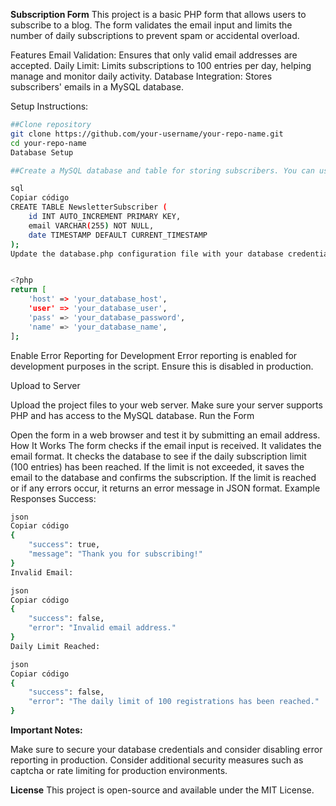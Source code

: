 **Subscription Form**
This project is a basic PHP form that allows users to subscribe to a blog. The form validates the email input and limits the number of daily subscriptions to prevent spam or accidental overload.

Features
Email Validation: Ensures that only valid email addresses are accepted.
Daily Limit: Limits subscriptions to 100 entries per day, helping manage and monitor daily activity.
Database Integration: Stores subscribers' emails in a MySQL database.

Setup Instructions:


```bash
##Clone repository
git clone https://github.com/your-username/your-repo-name.git
cd your-repo-name
Database Setup

##Create a MySQL database and table for storing subscribers. You can use the following SQL to set up the NewsletterSubscriber table:

sql
Copiar código
CREATE TABLE NewsletterSubscriber (
    id INT AUTO_INCREMENT PRIMARY KEY,
    email VARCHAR(255) NOT NULL,
    date TIMESTAMP DEFAULT CURRENT_TIMESTAMP
);
Update the database.php configuration file with your database credentials. This file should be located in the root directory and contain:


<?php
return [
    'host' => 'your_database_host',
    'user' => 'your_database_user',
    'pass' => 'your_database_password',
    'name' => 'your_database_name',
];
```

Enable Error Reporting for Development Error reporting is enabled for development purposes in the script. Ensure this is disabled in production.

Upload to Server

Upload the project files to your web server. Make sure your server supports PHP and has access to the MySQL database.
Run the Form

Open the form in a web browser and test it by submitting an email address.
How It Works
The form checks if the email input is received.
It validates the email format.
It checks the database to see if the daily subscription limit (100 entries) has been reached.
If the limit is not exceeded, it saves the email to the database and confirms the subscription.
If the limit is reached or if any errors occur, it returns an error message in JSON format.
Example Responses
Success:

```bash
json
Copiar código
{
    "success": true,
    "message": "Thank you for subscribing!"
}
Invalid Email:

json
Copiar código
{
    "success": false,
    "error": "Invalid email address."
}
Daily Limit Reached:

json
Copiar código
{
    "success": false,
    "error": "The daily limit of 100 registrations has been reached."
}

```

**Important Notes:**

Make sure to secure your database credentials and consider disabling error reporting in production.
Consider additional security measures such as captcha or rate limiting for production environments.

**License**
This project is open-source and available under the MIT License.